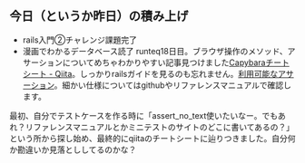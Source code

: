 ## 今日（というか昨日）の積み上げ
- rails入門②チャレンジ課題完了
- 漫画でわかるデータベース読了
runteq18日目。ブラウザ操作のメソッド、アサーションについてめちゃわかりやすい記事見つけました[Capybaraチートシート \- Qiita](https://qiita.com/morrr/items/0e24251c049180218db4)。しっかりrailsガイドを見るのも忘れません。[利用可能なアサーション](https://railsguides.jp/testing.html#%E5%88%A9%E7%94%A8%E5%8F%AF%E8%83%BD%E3%81%AA%E3%82%A2%E3%82%B5%E3%83%BC%E3%82%B7%E3%83%A7%E3%83%B3)。細かい仕様についてはgithubやリファレンスマニュアルで確認します。

最初、自分でテストケースを作る時に「assert_no_text使いたいなー。でもあれ？リファレンスマニュアルとかミニテストのサイトのどこに書いてあるの？」という所から探し始め、最終的にqiitaのチートシートに辿りつきました。自分何か勘違いか見落とししてるのかな？